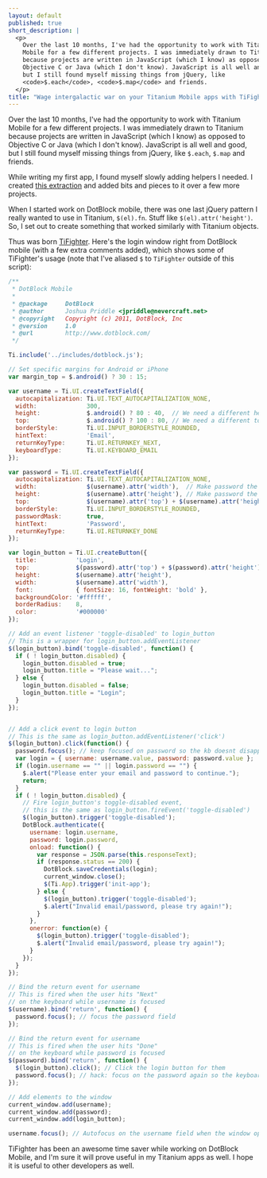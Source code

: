 ```yaml
---
layout: default
published: true
short_description: |
  <p>
    Over the last 10 months, I've had the opportunity to work with Titanium
    Mobile for a few different projects. I was immediately drawn to Titanium
    because projects are written in JavaScript (which I know) as opposed to
    Objective C or Java (which I don't know). JavaScript is all well and good,
    but I still found myself missing things from jQuery, like
    <code>$.each</code>, <code>$.map</code> and friends.
  </p>
title: "Wage intergalactic war on your Titanium Mobile apps with TiFighter"
---
```


Over the last 10 months, I've had the opportunity to work with Titanium
Mobile for a few different projects. I was immediately drawn to Titanium
because projects are written in JavaScript (which I know) as opposed to
Objective C or Java (which I don't know). JavaScript is all well and good,
but I still found myself missing things from jQuery, like `$.each`, `$.map`
and friends.

While writing my first app, I found myself slowly adding helpers I needed. I
created [this extraction](https://github.com/itspriddle/titanium_mobile-helpers)
and added bits and pieces to it over a few more projects.

When I started work on DotBlock mobile, there was one last jQuery pattern I
really wanted to use in Titanium, `$(el).fn`. Stuff like
`$(el).attr('height')`. So, I set out to create something that worked
similarly with Titanium objects.

Thus was born [TiFighter](https://github.com/itspriddle/ti-fighter). Here's
the login window right from DotBlock mobile (with a few extra comments added),
which shows some of TiFighter's usage (note that I've aliased `$` to
`TiFighter` outside of this script):

```javascript
/**
 * DotBlock Mobile
 *
 * @package     DotBlock
 * @author      Joshua Priddle <jpriddle@nevercraft.net>
 * @copyright   Copyright (c) 2011, DotBlock, Inc
 * @version     1.0
 * @url         http://www.dotblock.com/
 */

Ti.include('../includes/dotblock.js');

// Set specific margins for Android or iPhone
var margin_top = $.android() ? 30 : 15;

var username = Ti.UI.createTextField({
  autocapitalization: Ti.UI.TEXT_AUTOCAPITALIZATION_NONE,
  width:              300,
  height:             $.android() ? 80 : 40,  // We need a different height for android
  top:                $.android() ? 100 : 80, // We need a different top for android
  borderStyle:        Ti.UI.INPUT_BORDERSTYLE_ROUNDED,
  hintText:           'Email',
  returnKeyType:      Ti.UI.RETURNKEY_NEXT,
  keyboardType:       Ti.UI.KEYBOARD_EMAIL
});

var password = Ti.UI.createTextField({
  autocapitalization: Ti.UI.TEXT_AUTOCAPITALIZATION_NONE,
  width:              $(username).attr('width'),  // Make password the same width as username
  height:             $(username).attr('height'), // Make password the same height as username
  top:                $(username).attr('top') + $(username).attr('height') + margin_top, // Push password down under username
  borderStyle:        Ti.UI.INPUT_BORDERSTYLE_ROUNDED,
  passwordMask:       true,
  hintText:           'Password',
  returnKeyType:      Ti.UI.RETURNKEY_DONE
});

var login_button = Ti.UI.createButton({
  title:           'Login',
  top:             $(password).attr('top') + $(password).attr('height') + margin_top,
  height:          $(username).attr('height'),
  width:           $(username).attr('width'),
  font:            { fontSize: 16, fontWeight: 'bold' },
  backgroundColor: '#ffffff',
  borderRadius:    8,
  color:           '#000000'
});

// Add an event listener 'toggle-disabled' to login_button
// This is a wrapper for login_button.addEventListener
$(login_button).bind('toggle-disabled', function() {
  if ( ! login_button.disabled) {
    login_button.disabled = true;
    login_button.title = "Please wait...";
  } else {
    login_button.disabled = false;
    login_button.title = "Login";
  }
});


// Add a click event to login button
// This is the same as login_button.addEventListener('click')
$(login_button).click(function() {
  password.focus(); // keep focused on password so the kb doesnt disappear
  var login = { username: username.value, password: password.value };
  if (login.username == "" || login.password == "") {
    $.alert("Please enter your email and password to continue.");
    return;
  }
  if ( ! login_button.disabled) {
    // Fire login_button's toggle-disabled event,
    // this is the same as login_button.fireEvent('toggle-disabled')
    $(login_button).trigger('toggle-disabled');
    DotBlock.authenticate({
      username: login.username,
      password: login.password,
      onload: function() {
        var response = JSON.parse(this.responseText);
        if (response.status == 200) {
          DotBlock.saveCredentials(login);
          current_window.close();
          $(Ti.App).trigger('init-app');
        } else {
          $(login_button).trigger('toggle-disabled');
          $.alert("Invalid email/password, please try again!");
        }
      },
      onerror: function(e) {
        $(login_button).trigger('toggle-disabled');
        $.alert("Invalid email/password, please try again!");
      }
    });
  }
});

// Bind the return event for username
// This is fired when the user hits "Next"
// on the keyboard while username is focused
$(username).bind('return', function() {
  password.focus(); // focus the password field
});

// Bind the return event for username
// This is fired when the user hits "Done"
// on the keyboard while password is focused
$(password).bind('return', function() {
  $(login_button).click(); // Click the login button for them
  password.focus(); // hack: focus on the password again so the keyboard doesnt disappear
});

// Add elements to the window
current_window.add(username);
current_window.add(password);
current_window.add(login_button);

username.focus(); // Autofocus on the username field when the window opens
```

TiFighter has been an awesome time saver while working on DotBlock Mobile,
and I'm sure it will prove useful in my Titanium apps as well. I hope it
is useful to other developers as well.
